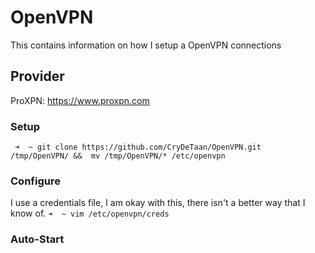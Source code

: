 # OpenVPN

This contains information on how I setup a OpenVPN connections

## Provider 
ProXPN: https://www.proxpn.com

### Setup

` ➜  ~ git clone https://github.com/CryDeTaan/OpenVPN.git  /tmp/OpenVPN/ &&  mv /tmp/OpenVPN/* /etc/openvpn`

### Configure

I use a credentials file, I am okay with this, there isn't a better way that I know of.
` ➜  ~ vim /etc/openvpn/creds `

### Auto-Start



